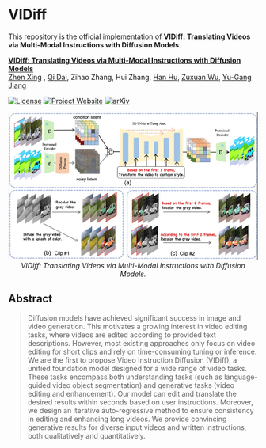 # VIDiff

This repository is the official implementation of **VIDiff: Translating Videos via Multi-Modal Instructions with Diffusion Models**.

**[VIDiff: Translating Videos via Multi-Modal Instructions with Diffusion Models](https://arxiv.org/abs/2311.18837)**
<br/>
[Zhen Xing](https://chenhsing.github.io/) , [Qi Dai](https://scholar.google.com/citations?user=NSJY12IAAAAJ), Zihao Zhang, Hui Zhang, [Han Hu](https://ancientmooner.github.io/), [Zuxuan Wu](https://zxwu.azurewebsites.net/), [Yu-Gang Jiang](https://scholar.google.com/citations?user=f3_FP8AAAAAJ&hl=zh-CN)
<br/>

[![License](https://img.shields.io/badge/License-Apache%202.0-blue.svg)](https://opensource.org/licenses/Apache-2.0) [![Project Website](https://img.shields.io/badge/Project-Website-orange)](https://chenhsing.github.io/VIDiff/) [![arXiv](https://img.shields.io/badge/arXiv-2311.18837-b31b1b.svg)](https://arxiv.org/abs/2311.18837)

<p align="center">
<img src="overview.jpg" width="1080px"/>  
<br>
<em>VIDiff: Translating Videos via Multi-Modal Instructions with Diffusion Models.</em>
</p>


## Abstract
> Diffusion models have achieved significant success in image and video generation. This motivates a growing interest in video editing tasks, where videos are edited according to provided text descriptions. However, most existing approaches only focus on video editing for short clips and rely on time-consuming tuning or inference. We
are the first to propose Video Instruction Diffusion (VIDiff), a unified foundation model designed for a wide range of video tasks. These tasks encompass both understanding tasks (such as language-guided video object segmentation) and generative tasks (video editing and enhancement). Our model can edit and translate the desired results
within seconds based on user instructions. Moreover, we design an iterative auto-regressive method to ensure consistency in editing and enhancing long videos. We provide convincing generative results for diverse input videos and written instructions, both qualitatively and quantitatively.
